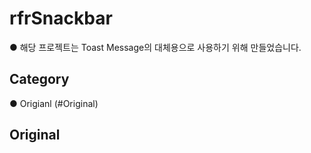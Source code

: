 # rfrSnackbar

● 해당 프로젝트는 Toast Message의 대체용으로 사용하기 위해 만들었습니다.

## Category

● Origianl (#Original)

## Original

